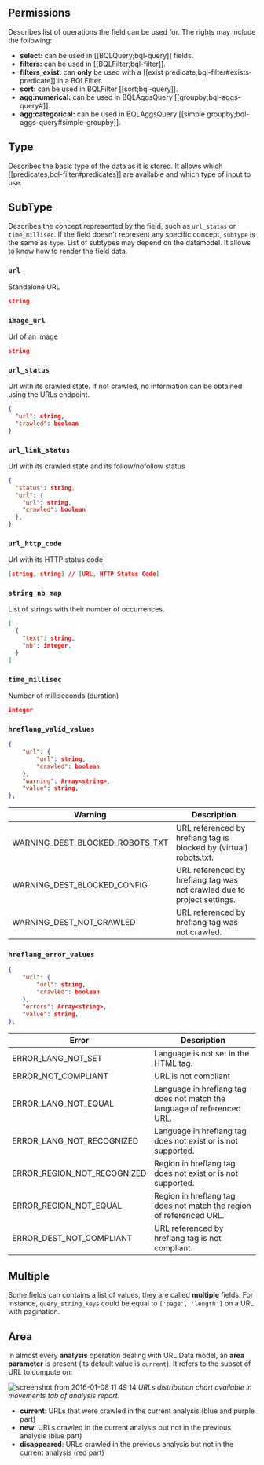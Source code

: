 ## Permissions
Describes list of operations the field can be used for. The rights may include the following:
- **select:** can be used in [[BQLQuery;bql-query]] fields.
- **filters:** can be used in [[BQLFilter;bql-filter]].
- **filters_exist:** can **only** be used with a [[exist predicate;bql-filter#exists-predicate]] in a BQLFilter.
- **sort:** can be used in BQLFilter [[sort;bql-query]].
- **agg:numerical:** can be used in BQLAggsQuery [[groupby;bql-aggs-query#]].
- **agg:categorical:** can be used in BQLAggsQuery [[simple groupby;bql-aggs-query#simple-groupby]].


## Type
Describes the basic type of the data as it is stored. It allows which [[predicates;bql-filter#predicates]] are available and which type of input to use.


## SubType

Describes the concept represented by the field, such as `url_status` or `time_millisec`. If the field doesn't represent any specific concept, `subtype` is the same as `type`. List of subtypes may depend on the datamodel. It allows to know how to render the field data.


### `url`
Standalone URL
```JSON
string
```

### `image_url`
Url of an image
```JSON
string
```

### `url_status`
Url with its crawled state. If not crawled, no information can be obtained using the URLs endpoint.
```JSON
{
  "url": string,
  "crawled": boolean
}
```

### `url_link_status`
Url with its crawled state and its follow/nofollow status
```JSON
{
  "status": string,
  "url": {
    "url": string,
    "crawled": boolean
  },
}
```

### `url_http_code`
Url with its HTTP status code
```JSON
[string, string] // [URL, HTTP Status Code]
```

### `string_nb_map`
List of strings with their number of occurrences.
```JSON
[
  {
    "text": string,
    "nb": integer,
  }
]
```

### `time_millisec`
Number of milliseconds (duration)
```JSON
integer
```

### `hreflang_valid_values`

```JSON
{
    "url": {
        "url": string,
        "crawled": boolean
    },
    "warning": Array<string>,
    "value": string,
},
```

Warning | Description
--- | ---
WARNING_DEST_BLOCKED_ROBOTS_TXT | URL referenced by hreflang tag is blocked by (virtual) robots.txt.
WARNING_DEST_BLOCKED_CONFIG | URL referenced by hreflang tag was not crawled due to project settings.
WARNING_DEST_NOT_CRAWLED | URL referenced by hreflang tag was not crawled.

### `hreflang_error_values`

```JSON
{
    "url": {
        "url": string,
        "crawled": boolean
    },
    "errors": Array<string>,
    "value": string,
},
```

Error | Description
--- | ---
ERROR_LANG_NOT_SET | Language is not set in the HTML tag.
ERROR_NOT_COMPLIANT | URL is not compliant
ERROR_LANG_NOT_EQUAL | Language in hreflang tag does not match the language of referenced URL.
ERROR_LANG_NOT_RECOGNIZED | Language in hreflang tag does not exist or is not supported.
ERROR_REGION_NOT_RECOGNIZED | Region in hreflang tag does not exist or is not supported.
ERROR_REGION_NOT_EQUAL | Region in hreflang tag does not match the region of referenced URL.
ERROR_DEST_NOT_COMPLIANT | URL referenced by hreflang tag is not compliant.


## Multiple
Some fields can contains a list of values, they are called **multiple** fields. For instance, `query_string_keys` could be equal to `['page', 'length']` on a URL with pagination.


## Area
In almost every **analysis** operation dealing with URL Data model, an **area parameter** is present (its default value is `current`). It refers to the subset of URL to compute on:

![screenshot from 2016-01-08 11 49 14](https://cloud.githubusercontent.com/assets/1886834/12196436/df1d2632-b5fe-11e5-9f7a-04197d49a49f.png)
*URLs distribution chart available in movements tab of analysis report.*

- **current**: URLs that were crawled in the current analysis (blue and purple part)
- **new**: URLs crawled in the current analysis but not in the previous analysis (blue part)
- **disappeared**: URLs crawled in the previous analysis but not in the current analysis (red part)
